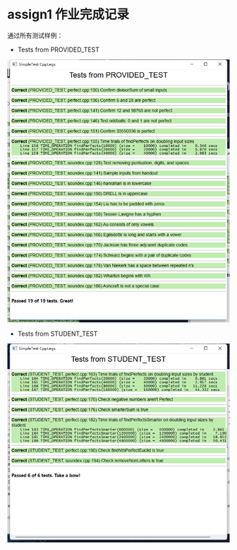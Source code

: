 # assign1 作业完成记录

通过所有测试样例：

- Tests from PROVIDED_TEST

![1663765174307](image/README/1663765174307.png)

- Tests from STUDENT_TEST

![1663335804923](image/README/1663335804923.png)
